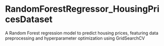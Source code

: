 # RandomForestRegressor_HousingPricesDataset
A Random Forest regression model to predict housing prices, featuring data preprocessing and hyperparameter optimization using GridSearchCV

